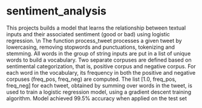 # sentiment_analysis 
This projects builds a model that learns the relationship between textual inputs and their associated sentiment (good or bad) using logistic regression. \n
The function process_tweet processes a given tweet by lowercasing, removing stopwords and punctuations, tokenizing and stemming.
All words in the group of string inputs are put in a list of unique words to build a vocabulary.
Two separate corpuses are defined based on sentimental categorization, that is, positive corpus and negative corpus.
For each word in the vocabulary, its frequency in both the positive and negative corpuses (freq_pos, freq_neg) are computed.
The list [1.0, freq_pos, freq_neg] for each tweet, obtained by summing over words in the tweet, is used to train a logistic regression model, using a gradient descent training algorithm.
Model achieved 99.5% accuracy when applied on the test set

